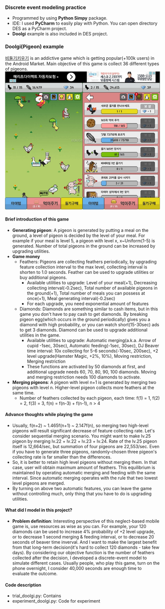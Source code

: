 ### Discrete event modeling practice
* Programmed by using __Python Simpy__ package.
* IDE: I used __PyCharm__ to easily play with Python. You can open directory DES as a PyCharm project.
* __Doolgi__ example is also included in DES project.

### Doolgi(Pigeon) example
[비둘기키우기](https://play.google.com/store/apps/details?id=com.Mouse_Duck.DoveGame&hl=ko) is an addictive game which is getting popular(+100k users) in the Android Market. Main objective of this game is collect 36 different types of pigeons. 
![Screenshot](./screenshot/doolgi_screenshot.jpg)

#### Brief introduction of this game
* __Generating pigeon__: A pigeon is generated by putting a meal on the ground, a level of pigeon is decided by the level of your meal. For example if your meal is level 5, a pigeon with level x, x~Uniform(1-5) is generated. Number of total pigeons in the ground can be increased by upgrading utilities.  
* __Game money__
	* Feathers: Pigeons are collecting feathers periodically, by upgrading feature collection interval to the max level, collecting interval is shorten to 1.0 seconds. Feather can be used to upgrade utilities or buy additional pigeons. 
		* Available utilities to upgrade: Level of your meal(+1), Decreasing collecting interval(-0.2sec), Total number of available pigeons in the ground(+1), Total number of meals you can possess at once(+1), Meal generating interval(-0.2sec)
		* For each upgrade, you need exponential amount of features
	* Diamonds: Diamonds are something similar to cash items, but in this game you don't have to pay cash to get diamonds. By breaking pigeon egg(which occurs in the ground periodically) gives you a diamond with high probability, or you can watch short(15-30sec) ads to get 3 diamonds. Diamond can be used to upgrade additional utilities in the game.
		* Available utilities to upgrade: Automatic merging(a.k.a. Arrow of cupid -1sec, 30sec), Automatic feeding(-1sec, 30sec), DJ Beaver time interval: 10x collecting for 5-6 seconds(-10sec, 200sec), +2 level upgrade(Hamster Magic, +2%, 10%), Moving restriction, Merging restriction
		* These functions are activated by 50 diamonds at first, and additional upgrade needs 60, 70, 80, 90, 100 diamonds. Moving and merging restriction needs 100 diamonds to activate.
* __Merging pigeons__: A pigeon with level n+1 is generated by merging two pigeons with level n. Higher-level pigeon collects more feathers at the same time. 
	* Number of feathers collected by each pigeon, each time: f(1) = 1, f(2) = 2, f(3) = 3, f(n) = f(n-3) + f(n-1), n > 4 


#### Advance thoughts while playing the game
* Usually, f(n+2) ~ 1.465f(n+1) ~ 2.147f(n), so merging two high-level pigeons will result significant decrease of feature collecting rate. Let's consider sequential merging scenario. You might want to make lv.25 pigeon by merging lv.22 + lv.22 + lv.23 + lv.24. Rate of the lv.25 pigeon itself is 12,664/sec, but summation of four pigeons are 22,553/sec. Even if you have to generate three pigeons, randomly-chosen three pigeon's collecting rate is far smaller than the differences.
* So, it is better to retain high level pigeons without merging them. In that case, user will obtain maximum amount of feathers. This equilibrium is maintained by operating automatic merging and feeding with the same interval. Since automatic merging operates with the rule that two lowest level pigeons are merged. 
* By turning on above two automatic features, you can leave the game without controlling much, only thing that you have to do is upgrading utilities.


#### What did I model in this project?
* __Problem definition__: Interesting perspective of this neglect-based mobile game is, use resources as wise as you can. For example, your 120 diamonds can be used to increase 4% probability of +2 level upgrade, or to decrease 1 second merging & feeding interval, or to decrease 20 seconds of beaver time inverval. And I want to make the largest benefit from that long-term decision(it's hard to collect 120 diamonds - take few days). By considering our objective function is the number of feathers collected after the decision, I developed a discrete-event model to simulate different cases. Usually people, who play this game, turn on the phone overnight, I consider 40,000 seconds are enough time to evaluate the outcome.

#### Code description
* trial_doolgi.py: Contains 
* experiment_doolgi.py: Code for experiment

